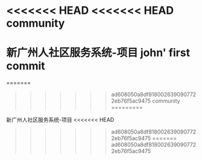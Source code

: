 <<<<<<< HEAD
<<<<<<< HEAD
﻿community
=========

新广州人社区服务系统-项目
john' first commit
=======
=======
>>>>>>> ad608050a8df8180026390907722eb76f5ac9475
community
=========

新广州人社区服务系统-项目
<<<<<<< HEAD
>>>>>>> ad608050a8df8180026390907722eb76f5ac9475
=======
>>>>>>> ad608050a8df8180026390907722eb76f5ac9475
